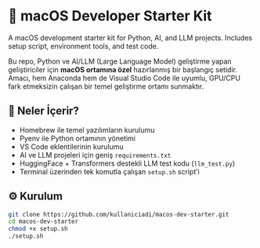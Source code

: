 # 🧠 macOS Developer Starter Kit
A macOS development starter kit for Python, AI, and LLM projects. Includes setup script, environment tools, and test code.



Bu repo, Python ve AI/LLM (Large Language Model) geliştirme yapan geliştiriciler için **macOS ortamına özel** hazırlanmış bir başlangıç setidir. Amacı, hem Anaconda hem de Visual Studio Code ile uyumlu, GPU/CPU fark etmeksizin çalışan bir temel geliştirme ortamı sunmaktır.

## 🚀 Neler İçerir?

- Homebrew ile temel yazılımların kurulumu
- Pyenv ile Python ortamının yönetimi
- VS Code eklentilerinin kurulumu
- AI ve LLM projeleri için geniş `requirements.txt`
- HuggingFace + Transformers destekli LLM test kodu (`llm_test.py`)
- Terminal üzerinden tek komutla çalışan `setup.sh` script’i

## ⚙️ Kurulum

```bash
git clone https://github.com/kullaniciadi/macos-dev-starter.git
cd macos-dev-starter
chmod +x setup.sh
./setup.sh

